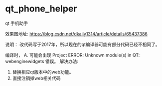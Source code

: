 # qt_phone_helper
qt 手机助手

效果图地址:
https://blog.csdn.net/dkaily1314/article/details/65437386


说明：
改代码写于2017年，所以现在的qt编译器可能有部分代码已经不相同了。

编译时，
A. 可能会出现 Project ERROR: Unknown module(s) in QT: webenginewidgets 错误。
解决办法: 
1. 替换相应qt版本中的web功能。
2. 直接注销掉web相关代码
